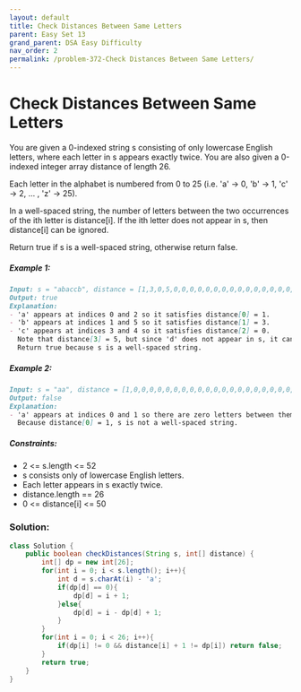 ```yaml
---
layout: default
title: Check Distances Between Same Letters
parent: Easy Set 13
grand_parent: DSA Easy Difficulty
nav_order: 2
permalink: /problem-372-Check Distances Between Same Letters/
---
```

# Check Distances Between Same Letters
You are given a 0-indexed string s consisting of only lowercase English letters, where each letter in s appears exactly twice. You are also given a 0-indexed integer array distance of length 26.

Each letter in the alphabet is numbered from 0 to 25 (i.e. 'a' -> 0, 'b' -> 1, 'c' -> 2, ... , 'z' -> 25).

In a well-spaced string, the number of letters between the two occurrences of the ith letter is distance[i]. If the ith letter does not appear in s, then distance[i] can be ignored.

Return true if s is a well-spaced string, otherwise return false.

##### Example 1:
```markdown
Input: s = "abaccb", distance = [1,3,0,5,0,0,0,0,0,0,0,0,0,0,0,0,0,0,0,0,0,0,0,0,0,0]
Output: true
Explanation:
- 'a' appears at indices 0 and 2 so it satisfies distance[0] = 1.
- 'b' appears at indices 1 and 5 so it satisfies distance[1] = 3.
- 'c' appears at indices 3 and 4 so it satisfies distance[2] = 0.
  Note that distance[3] = 5, but since 'd' does not appear in s, it can be ignored.
  Return true because s is a well-spaced string.
```
##### Example 2:
```markdown
Input: s = "aa", distance = [1,0,0,0,0,0,0,0,0,0,0,0,0,0,0,0,0,0,0,0,0,0,0,0,0,0]
Output: false
Explanation:
- 'a' appears at indices 0 and 1 so there are zero letters between them.
  Because distance[0] = 1, s is not a well-spaced string.
```
##### Constraints:
* 2 <= s.length <= 52
* s consists only of lowercase English letters.
* Each letter appears in s exactly twice.
* distance.length == 26
* 0 <= distance[i] <= 50

### Solution:
```java
class Solution {
    public boolean checkDistances(String s, int[] distance) {
        int[] dp = new int[26];
        for(int i = 0; i < s.length(); i++){
            int d = s.charAt(i) - 'a';
            if(dp[d] == 0){
                dp[d] = i + 1;
            }else{
                dp[d] = i - dp[d] + 1;
            }
        }
        for(int i = 0; i < 26; i++){
            if(dp[i] != 0 && distance[i] + 1 != dp[i]) return false;
        }
        return true;
    }
}
```